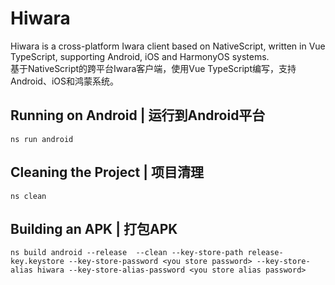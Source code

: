 # Hiwara

Hiwara is a cross-platform Iwara client based on NativeScript, written in Vue TypeScript, supporting Android, iOS and HarmonyOS systems.  
基于NativeScript的跨平台Iwara客户端，使用Vue TypeScript编写，支持Android、iOS和鸿蒙系统。  

## Running on Android | 运行到Android平台
```
ns run android
```
## Cleaning the Project | 项目清理
```
ns clean
```
## Building an APK | 打包APK
```
ns build android --release  --clean --key-store-path release-key.keystore --key-store-password <you store password> --key-store-alias hiwara --key-store-alias-password <you store alias password>
```